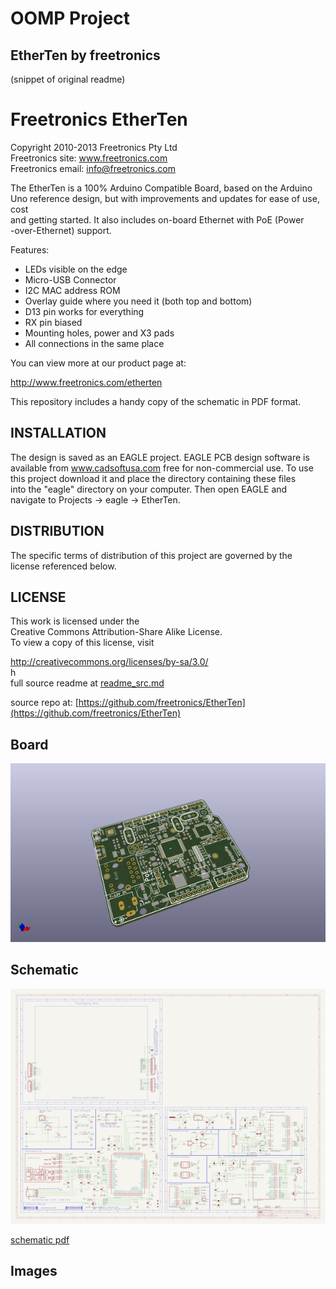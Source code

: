 # OOMP Project  
## EtherTen  by freetronics  
  
(snippet of original readme)  
  
Freetronics EtherTen  
====================  
Copyright 2010-2013 Freetronics Pty Ltd    
Freetronics site:  www.freetronics.com    
Freetronics email: info@freetronics.com    
  
The EtherTen is a 100% Arduino Compatible Board, based on the Arduino  
Uno reference design, but with improvements and updates for ease of use, cost  
and getting started. It also includes on-board Ethernet with PoE (Power  
-over-Ethernet) support.  
  
Features:  
  
 * LEDs visible on the edge  
 * Micro-USB Connector  
 * I2C MAC address ROM  
 * Overlay guide where you need it (both top and bottom)  
 * D13 pin works for everything  
 * RX pin biased  
 * Mounting holes, power and X3 pads  
 * All connections in the same place  
  
You can view more at our product page at:  
  
  http://www.freetronics.com/etherten  
  
This repository includes a handy copy of the schematic in PDF format.  
  
  
INSTALLATION  
------------  
The design is saved as an EAGLE project. EAGLE PCB design software is  
available from www.cadsoftusa.com free for non-commercial use. To use  
this project download it and place the directory containing these files  
into the "eagle" directory on your computer. Then open EAGLE and  
navigate to Projects -> eagle -> EtherTen.  
  
  
DISTRIBUTION  
------------  
The specific terms of distribution of this project are governed by the  
license referenced below.  
  
  
LICENSE  
-------  
This work is licensed under the  
Creative Commons Attribution-Share Alike License.    
To view a copy of this license, visit  
  
  http://creativecommons.org/licenses/by-sa/3.0/    
  h  
  full source readme at [readme_src.md](readme_src.md)  
  
source repo at: [https://github.com/freetronics/EtherTen](https://github.com/freetronics/EtherTen)  
## Board  
  
[![working_3d.png](working_3d_600.png)](working_3d.png)  
## Schematic  
  
[![working_schematic.png](working_schematic_600.png)](working_schematic.png)  
  
[schematic pdf](working_schematic.pdf)  
## Images  
